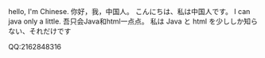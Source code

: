 hello, I'm Chinese. 
你好，我，中国人。
こんにちは、私は中国人です。
I can java only a little.
吾只会Java和html一点点。
私は Java と html を少ししか知らない、それだけです

QQ:2162848316
